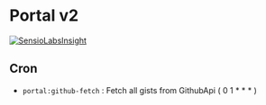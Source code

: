 Portal v2
=========

[![SensioLabsInsight](https://insight.sensiolabs.com/projects/59362d6e-c0f4-4862-9cde-74f41a9a2e91/big.png)](https://insight.sensiolabs.com/projects/59362d6e-c0f4-4862-9cde-74f41a9a2e91)


Cron
----

* `portal:github-fetch` : Fetch all gists from GithubApi ( 0 1 * * * )
